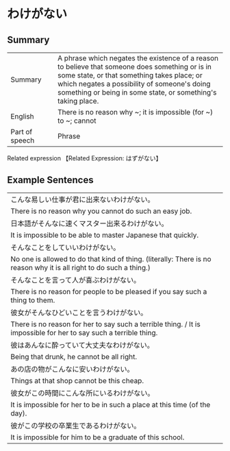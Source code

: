 # わけがない

## Summary

<table><tr>   <td>Summary<td>   <td>A phrase which negates the existence of a reason to believe that someone does something or is in some state, or that something takes place; or which negates a possibility of someone's doing something or being in some state, or something's taking place.</td><tr><tr>   <td>English<td>   <td>There is no reason why ~; it is impossible (for ~) to ~; cannot</td><tr><tr>   <td>Part of speech<td>   <td>Phrase</td><tr></table><tr>   <td>Related expression<td>   <td>【Related Expression: はずがない】</td><tr></table></table>

## Example Sentences

<table><tr><td>こんな易しい仕事が君に出来ないわけがない。<td><tr><tr><td>There is no reason why you cannot do such an easy job.<td><tr><tr><td>日本語がそんなに速くマスター出来るわけがない。<td><tr><tr><td>It is impossible to be able to master Japanese that quickly.<td><tr><tr><td>そんなことをしていいわけがない。<td><tr><tr><td>No one is allowed to do that kind of thing. (literally: There is no reason why it is all right to do such a thing.)<td><tr><tr><td>そんなことを言って人が喜ぶわけがない。<td><tr><tr><td>There is no reason for people to be pleased if you say such a thing to them.<td><tr><tr><td>彼女がそんなひどいことを言うわけがない。<td><tr><tr><td>There is no reason for her to say such a terrible thing. / It is impossible for her to say such a terrible thing.<td><tr><tr><td>彼はあんなに酔っていて大丈夫なわけがない。<td><tr><tr><td>Being that drunk, he cannot be all right.<td><tr><tr><td>あの店の物がこんなに安いわけがない。<td><tr><tr><td>Things at that shop cannot be this cheap.<td><tr><tr><td>彼女がこの時間にこんな所にいるわけがない。<td><tr><tr><td>It is impossible for her to be in such a place at this time (of the day).<td><tr><tr><td>彼がこの学校の卒業生であるわけがない。<td><tr><tr><td>It is impossible for him to be a graduate of this school.<td><tr></table>

